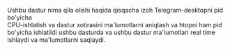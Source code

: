  Ushbu dastur nima qila olishi haqida qisqacha izoh 
 Telegram-desktopni pid bo'yicha  
 CPU-ishlatish va dastur xotirasini ma'lumotlarni aniqlash 
va htopni ham pid bo'yicha ishlatildi ushbu dasturda
va ushbu dastur ma'lumotlari real time ishlaydi 
va ma'lumotlarni saqlaydi.
